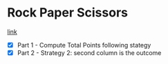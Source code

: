 # Rock Paper Scissors

[link](https://adventofcode.com/2022/day/2)


- [X] Part 1 - Compute Total Points following stategy
- [X] Part 2 - Strategy 2: second column is the outcome
